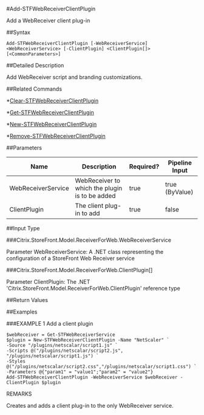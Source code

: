 #Add-STFWebReceiverClientPlugin
Add a WebReceiver client plug-in
##Syntax
```Add-STFWebReceiverClientPlugin [-WebReceiverService] <WebReceiverService> [-ClientPlugin] <ClientPlugin[]> [<CommonParameters>]
```
##Detailed Description
Add WebReceiver script and branding customizations.
##Related Commands
*[Clear-STFWebReceiverClientPlugin](Clear-STFWebReceiverClientPlugin)
*[Get-STFWebReceiverClientPlugin](Get-STFWebReceiverClientPlugin)
*[New-STFWebReceiverClientPlugin](New-STFWebReceiverClientPlugin)
*[Remove-STFWebReceiverClientPlugin](Remove-STFWebReceiverClientPlugin)
##Parameters
|Name|Description|Required?|Pipeline Input||--|--|--|--||WebReceiverService|WebReceiver to which the plugin is to be added|true|true (ByValue)||ClientPlugin|The client plug-in to add|true|false|##Input Type
###Citrix.StoreFront.Model.ReceiverForWeb.WebReceiverService
Parameter WebReceiverService: A .NET class representing the configuration of a StoreFront Web Receiver service
###Citrix.StoreFront.Model.ReceiverForWeb.ClientPlugin[]
Parameter ClientPlugin: The .NET 'Citrix.StoreFront.Model.ReceiverForWeb.ClientPlugin' reference type
##Return Values
##Examples
###EXAMPLE 1 Add a client plugin
```$webReceiver = Get-STFWebReceiverService
$plugin = New-STFWebReceiverClientPlugin -Name "NetScaler" `
-Source "/plugins/netscalar/script1.js" `
-Scripts @("/plugins/netscalar/script2.js", "/plugins/netscalar/script1.js") `
-Styles @("/plugins/netscalar/script2.css","/plugins/netscalar/script1.css") `
-Parameters @{"param1" = "value1";"param2" = "value2"}
Add-STFWebReceiverClientPlugin -WebReceiverService $webReceiver -ClientPlugin $plugin
```
REMARKS
Creates and adds a client plug-in to the only WebReceiver service.
